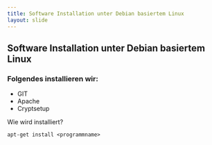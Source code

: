 ```yaml
---
title: Software Installation unter Debian basiertem Linux
layout: slide
---
```


## Software Installation unter Debian basiertem Linux

### Folgendes installieren wir:

- GIT
- Apache
- Cryptsetup

Wie wird installiert?

```apt-get install <programmname>```
